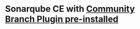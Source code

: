 # Sonarqube CE with [Community Branch Plugin pre-installed](https://github.com/mc1arke/sonarqube-community-branch-plugin)
